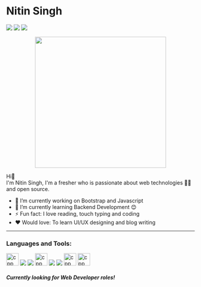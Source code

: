 # Nitin Singh 
<p align="left">  
<a href="https://www.linkedin.com/in/nitin-singh-74714a25b/" target="blank"><img src="https://img.icons8.com/color/35/000000/linkedin.png"/></a>
<a href="https://www.instagram.com/_._nitin99/" target="blank"><img src="https://img.icons8.com/fluency/35/000000/instagram-new.png"/></a>
<a href="mailto:8761964643ns@gmail.com" target="blank"><img src="https://img.icons8.com/color/35/000000/gmail.png"/></a>
</p>

<div align="center">
<img align="center" src="https://camo.githubusercontent.com/3b7c592ede97b6138ffd4b1cc1541c2f3b11fd39/687474703a2f2f33312e6d656469612e74756d626c722e636f6d2f31376665613932306666333665663466356238373764353231366137616164392f74756d626c725f6d6f39786a65387a5a34317163626975666f315f313238302e676966" height="350px" width ="350px">
</div>

Hi👋 <br>
I'm Nitin Singh, I'm a fresher who is passionate about web technologies 👨‍💻 and open source.

- 🔭 I’m currently working on Bootstrap and Javascript
- 🌱 I’m currently learning Backend Development 😊
- ⚡ Fun fact: I love reading, touch typing and coding
- ❤️ Would love: To learn UI/UX designing and blog writing


 ---

### Languages and Tools:

<p>
<img src="https://github.com/NitinSingh99/NitinSingh99/assets/140099756/767ed8fe-937d-44f1-80ef-d77dce853fea" alt="cpp" height="33" width="33">
<img src="https://img.icons8.com/color/35/000000/html-5--v1.png"/> 
<img src="https://img.icons8.com/color/35/000000/css3.png"/> 
<img src="https://github.com/NitinSingh99/NitinSingh99/assets/140099756/f5c77be8-4fe1-4ce7-a5d8-9ca719d5e334" alt="cpp" height="33" width="33">
<img src="https://img.icons8.com/color/35/000000/javascript--v1.png"/> 
<img src="https://img.icons8.com/fluency/35/000000/visual-studio-code-2019.png"/>
<img src="https://github.com/NitinSingh99/NitinSingh99/assets/140099756/da5cf8e3-e1d8-41cd-9bf9-6e979aae8222" alt="cpp" height="33" width="33">
<img src="https://github.com/NitinSingh99/NitinSingh99/assets/140099756/a1db9f6b-7946-4565-af64-6ffc59b8a55f" alt="cpp" height="33" width="33">
</p>


#### *Currently looking for Web Developer roles!*





  





<!---
NitinSingh99/NitinSingh99 is a ✨ special ✨ repository because its `README.md` (this file) appears on your GitHub profile.
You can click the Preview link to take a look at your changes.
--->

